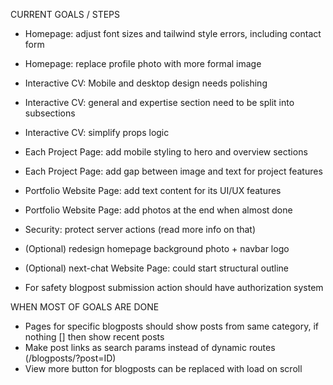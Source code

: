 CURRENT GOALS / STEPS
- Homepage: adjust font sizes and tailwind style errors, including contact form
- Homepage: replace profile photo with more formal image

- Interactive CV: Mobile and desktop design needs polishing
- Interactive CV: general and expertise section need to be split into subsections
- Interactive CV: simplify props logic


- Each Project Page: add mobile styling to hero and overview sections
- Each Project Page: add gap between image and text for project features

- Portfolio Website Page: add text content for its UI/UX features
- Portfolio Website Page: add photos at the end when almost done

- Security: protect server actions (read more info on that)
- (Optional) redesign homepage background photo + navbar logo
- (Optional) next-chat Website Page: could start structural outline


- For safety blogpost submission action should have authorization system

WHEN MOST OF GOALS ARE DONE
- Pages for specific blogposts should show posts from same category, if nothing [] then show recent posts
- Make post links as search params instead of dynamic routes (/blogposts/?post=ID) 
- View more button for blogposts can be replaced with load on scroll 






